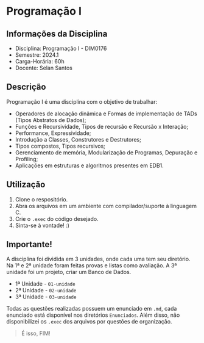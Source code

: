 # Programação I
## Informações da Disciplina
* Disciplina: Programação I - DIM0176
* Semestre: 2024.1
* Carga-Horária: 60h
* Docente: Selan Santos
## Descrição
Programação I é uma disciplina com o objetivo de trabalhar:
* Operadores de alocação dinâmica e Formas de implementação de TADs (Tipos Abstratos de Dados);
* Funções e Recursividade, Tipos de recursão e Recursão x Interação;
* Performance, Expressividade;
* Introdução a Classes, Construtores e Destrutores;
* Tipos compostos, Tipos recursivos;
* Gerenciamento de memória, Modularização de Programas, Depuração e Profiling;
* Aplicações em estruturas e algoritmos presentes em EDB1.
## Utilização
1. Clone o respositório.
2. Abra os arquivos em um ambiente com compilador/suporte à linguagem C.
3. Crie o `.exec` do código desejado.
4. Sinta-se à vontade! :)
## Importante!
A disciplina foi dividida em 3 unidades, onde cada uma tem seu diretório. Na 1ª e 2ª unidade foram feitas provas e listas como avaliação. A 3ª unidade foi um projeto, criar um Banco de Dados.
* 1ª Unidade - `01-unidade`
* 2ª Unidade - `02-unidade`
* 3ª Unidade - `03-unidade`
  
Todas as questões realizadas possuem um enunciado em `.md`, cada enunciado está disponível nos diretórios `Enunciados`. Além disso, não disponibilizei os `.exec` dos arquivos por questões de organização.
> É isso, FIM!
